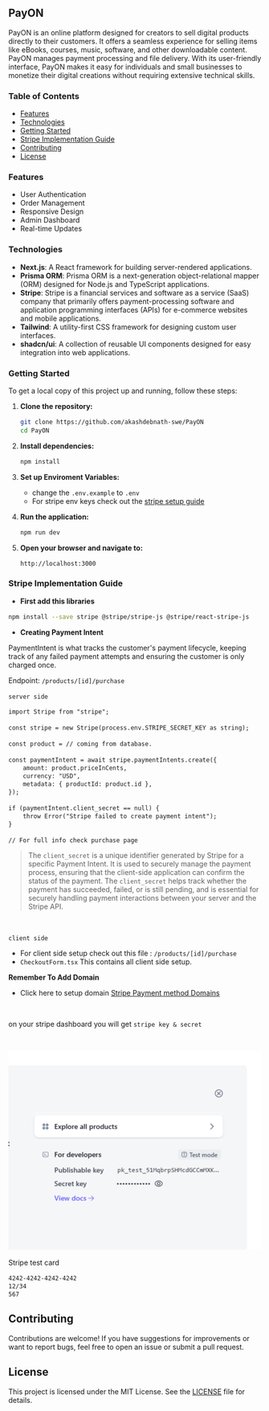 ## PayON

PayON is an online platform designed for creators to sell digital products directly to their customers. It offers a seamless experience for selling items like eBooks, courses, music, software, and other downloadable content. PayON manages payment processing and file delivery. With its user-friendly interface, PayON makes it easy for individuals and small businesses to monetize their digital creations without requiring extensive technical skills.

### Table of Contents

-   [Features](#features)
-   [Technologies](#technologies)
-   [Getting Started](#getting-started)
-   [Stripe Implementation Guide](#stripe-implementation-guide)
-   [Contributing](#contributing)
-   [License](#license)

### Features

-   User Authentication
-   Order Management
-   Responsive Design
-   Admin Dashboard
-   Real-time Updates

### Technologies

-   **Next.js**: A React framework for building server-rendered applications.
-   **Prisma ORM**: Prisma ORM is a next-generation object-relational mapper (ORM) designed for Node.js and TypeScript applications.
-   **Stripe**: Stripe is a financial services and software as a service (SaaS) company that primarily offers payment-processing software and application programming interfaces (APIs) for e-commerce websites and mobile applications.
-   **Tailwind**: A utility-first CSS framework for designing custom user interfaces.
-   **shadcn/ui**: A collection of reusable UI components designed for easy integration into web applications.

### Getting Started

To get a local copy of this project up and running, follow these steps:

1. **Clone the repository:**

    ```bash
    git clone https://github.com/akashdebnath-swe/PayON
    cd PayON
    ```

2. **Install dependencies:**

    ```bash
    npm install
    ```

3. **Set up Enviroment Variables:**

    - change the `.env.example` to `.env`
    - For stripe env keys check out the [stripe setup guide](#stripe-implementation-guide)

4. **Run the application:**

    ```bash
    npm run dev
    ```

5. **Open your browser and navigate to:**
    ```
    http://localhost:3000
    ```

### Stripe Implementation Guide

-   **First add this libraries**

```bash
npm install --save stripe @stripe/stripe-js @stripe/react-stripe-js
```

-   **Creating Payment Intent**

PaymentIntent is what tracks the customer's payment lifecycle, keeping track of any failed payment attempts and ensuring the customer is only charged once.

Endpoint: `/products/[id]/purchase`
<br>

`server side`

```tsx
import Stripe from "stripe";

const stripe = new Stripe(process.env.STRIPE_SECRET_KEY as string);

const product = // coming from database.

const paymentIntent = await stripe.paymentIntents.create({
    amount: product.priceInCents,
    currency: "USD",
    metadata: { productId: product.id },
});

if (paymentIntent.client_secret == null) {
    throw Error("Stripe failed to create payment intent");
}

// For full info check purchase page
```

> The `client_secret` is a unique identifier generated by Stripe for a specific Payment Intent. It is used to securely manage the payment process, ensuring that the client-side application can confirm the status of the payment. The `client_secret` helps track whether the payment has succeeded, failed, or is still pending, and is essential for securely handling payment interactions between your server and the Stripe API.

<br>

`client side`

-   For client side setup check out this file : `/products/[id]/purchase`
-   `CheckoutForm.tsx` This contains all client side setup.

**Remember To Add Domain**

-   Click here to setup domain
    [Stripe Payment method Domains](https://dashboard.stripe.com/settings/payment_method_domains?enabled=true)

<br>

on your stripe dashboard you will get `stripe key & secret`

<br>

![alt text](./public/image.png)

Stripe test card

```
4242-4242-4242-4242
12/34
567
```

## Contributing

Contributions are welcome! If you have suggestions for improvements or want to report bugs, feel free to open an issue or submit a pull request.

## License

This project is licensed under the MIT License. See the [LICENSE](LICENSE) file for details.
